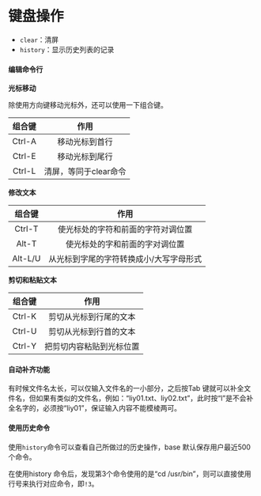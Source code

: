# 键盘操作

* `clear`：清屏
* `history`：显示历史列表的记录

#### 编辑命令行

**光标移动**

除使用方向键移动光标外，还可以使用一下组合键。

| 组合键 | 作用 |
| :---: | :---: |
| Ctrl-A | 移动光标到首行 |
| Ctrl-E | 移动光标到尾行 |
| Ctrl-L | 清屏，等同于clear命令 |

**修改文本**

| 组合键 | 作用 |
| :---: | :---: |
| Ctrl-T | 使光标处的字符和前面的字符对调位置 |
| Alt-T | 使光标处的字和前面的字对调位置 |
| Alt-L/U | 从光标到字尾的字符转换成小/大写字母形式 |

**剪切和粘贴文本**

| 组合键 | 作用 |
| :---: | :---: |
| Ctrl-K | 剪切从光标到行尾的文本 |
| Ctrl-U | 剪切从光标到行首的文本 |
| Ctrl-Y | 把剪切内容粘贴到光标位置 |

#### 自动补齐功能

有时候文件名太长，可以仅输入文件名的一小部分，之后按Tab 键就可以补全文件名，但如果有类似的文件名，例如：“liy01.txt、liy02.txt”，此时按“l”是不会补全名字的，必须按“liy01”，保证输入内容不能模棱两可。

#### 使用历史命令

使用`history`命令可以查看自己所做过的历史操作，base 默认保存用户最近500个命令。

在使用history 命令后，发现第3个命令使用的是“cd /usr/bin”，则可以直接使用行号来执行对应命令，即`!3`。

